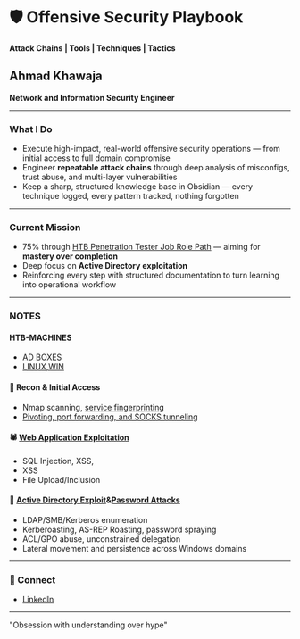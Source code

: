 # 🛡️ Offensive Security Playbook  
**Attack Chains | Tools | Techniques | Tactics**

## Ahmad Khawaja  
**Network and Information Security Engineer**

---

### What I Do

- Execute high-impact, real-world offensive security operations — from initial access to full domain compromise  
- Engineer **repeatable attack chains** through deep analysis of misconfigs, trust abuse, and multi-layer vulnerabilities  
- Keep a sharp, structured knowledge base in Obsidian — every technique logged, every pattern tracked, nothing forgotten

---

### Current Mission

- 75% through [HTB Penetration Tester Job Role Path](https://academy.hackthebox.com/path/preview/penetration-tester) — aiming for **mastery over completion**  
- Deep focus on **Active Directory exploitation**
- Reinforcing every step with structured documentation to turn learning into operational workflow

---

### NOTES

#### HTB-MACHINES
- [AD BOXES](https://github.com/Ahmad-vKh/offensive-playbook/tree/main/HTB-AD-MACHINES)
- [LINUX,WIN](https://github.com/Ahmad-vKh/offensive-playbook/tree/main/HTB-MACHINES)

#### 🔎 Recon & Initial Access  
- Nmap scanning, [service fingerprinting](https://github.com/Ahmad-vKh/offensive-playbook/tree/main/Footprinting)  
- [Pivoting, port forwarding, and SOCKS tunneling](https://github.com/Ahmad-vKh/offensive-playbook/tree/main/Pivoting%2C%20Tunneling%2C%20and%20Port%20Forwarding)  

#### 🕷️ [Web Application Exploitation](https://github.com/Ahmad-vKh/offensive-playbook/tree/main/web-exploitation)  
- SQL Injection, XSS,   
- XSS  
- File Upload/Inclusion  

#### 🧬 [Active Directory Exploit](https://github.com/Ahmad-vKh/offensive-playbook/tree/main/AD%20Enumeration%20%26%20Attacks)&[Password Attacks](https://github.com/Ahmad-vKh/offensive-playbook/tree/main/Password%20Attacks)
- LDAP/SMB/Kerberos enumeration  
- Kerberoasting, AS-REP Roasting, password spraying  
- ACL/GPO abuse, unconstrained delegation  
- Lateral movement and persistence across Windows domains  


---

### 🔗 Connect

- [LinkedIn](https://linkedin.com/in/ahmad-khawaja-30779b277)

---

"Obsession with understanding over hype"
